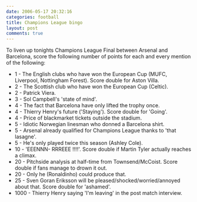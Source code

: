 ```yaml
---
date: 2006-05-17 20:32:16
categories: football
title: Champions League bingo
layout: post
comments: true
---
```

To liven up tonights Champions League Final between Arsenal and
Barcelona, score the following number of points for each and every
mention of the following:

-   1 - The English clubs who have won the European Cup (MUFC,
    Liverpool, Nottingham Forest). Score double for Aston Villa.
-   2 - The Scottish club who have won the European Cup (Celtic).
-   2 - Patrick Viera.
-   3 - Sol Campbell's 'state of mind'.
-   4 - The fact that Barcelona have only lifted the trophy once.
-   4 - Thierry Henry's future ('Staying'). Score double for 'Going'.
-   4 - Price of blackmarket tickets outside the stadium.
-   5 - Idiotic Norwegian linesman who donned a Barcelona shirt.
-   5 - Arsenal already qualified for Champions League thanks to 'that
    lasagne'.
-   5 - He's only played twice this season (Ashley Cole).
-   10 - 'EEENNN- RRREEE !!!!'. Score double if Martin Tyler actually
    reaches a climax.
-   20 - Pitchside analysis at half-time from Townsend/McCoist. Score
    double if fans manage to drown it out.
-   20 - Only he (Ronaldinho) could produce that.
-   25 - Sven Goran Eriksson will be pleased/shocked/worried/annoyed
    about that. Score double for 'ashamed'.
-   1000 - Thierry Henry saying 'I'm leaving' in the post match
    interview.

